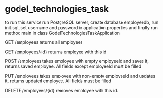 # godel_technologies_task

to run this service run PostgreSQL server, create database employeedb, run init.sql, set username and password in application.properties and finally run method main in class GodelTechnologiesTaskApplication

GET  /employees returns all employees

GET  /employees/{id} returns employee with this id

POST /employees takes employee with empty employeeId and saves it, returns saved employee. All fields except employeeId must be filled 

PUT  /employees takes employee with non-empty employeeId and updates it, returns updated employee. All fields must be filled

DELETE /employees/{id} removes employee with this id.
